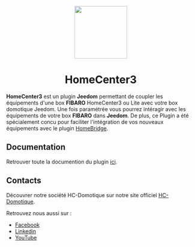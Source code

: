 <p align="center">
  <img src="https://github.com/HC-Sinople/plugin-homecenter3/raw/feature1/docs/assets/images/homecenter3_icon.png" height="140">
</p>

<span align="center">

# HomeCenter3
<!-- 
<a href="https://www.npmjs.com/package/homebridge"><img title="npm version" src="https://badgen.net/npm/v/homebridge?label=stable"></a>
<a href="https://github.com/homebridge/homebridge/wiki/Homebridge-Beta-Testing"><img title="npm version" src="https://badgen.net/npm/v/homebridge/beta?label=beta"></a>
-->
</span>

**HomeCenter3** est un plugin **Jeedom** permettant de coupler les équipements d'une box **FIBARO** HomeCenter3 ou Lite avec votre box domotique Jeedom. Une fois paramétrée vous pourrez intéragir avec les équipements de votre box **FIBARO** dans **Jeedom**. De plus, ce Plugin a été spécialement concu pour faciliter l'intégration de vos nouveaux équipements avec le plugin [HomeBridge](https://nebzhb.github.io/jeedom_docs/plugins/homebridge/fr_FR/). 


## Documentation

Retrouver toute la documention du plugin [ici](https://hc-sinople.github.io/plugin-homecenter3/fr_FR/). 

## Contacts

Découvrer notre société HC-Domotique sur notre site officiel [HC-Domotique](https://hc-domotique.fr). 

Retrouvez nous aussi sur :
- [Facebook](https://www.facebook.com/HC-Domotique-100864221303878/)
- [Linkedin](https://fr.linkedin.com/company/hc-domotique)
- [YouTube](https://www.youtube.com/channel/UCSRsA41KFuROk-1K5iJS1VQ)